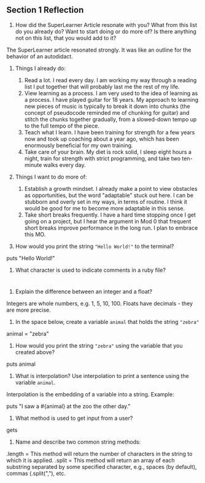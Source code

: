 ## Section 1 Reflection

1. How did the SuperLearner Article resonate with you? What from this list do you already do? Want to start doing or do more of? Is there anything not on this list, that you would add to it?

The SuperLearner article resonated strongly. It was like an outline for the behavior of an autodidact.

  1. Things I already do:
      1. Read a lot. I read every day. I am working my way through a reading list I put together that will probably last me the rest of my life.
      2. View learning as a process. I am very used to the idea of learning as a process. I have played guitar for 18 years. My approach to learning new pieces of music is typically to break it down into chunks (the concept of pseudocode reminded me of chunking for guitar) and stitch the chunks together gradually, from a slowed-down tempo up to the full tempo of the piece.
      3. Teach what I learn. I have been training for strength for a few years now and took up coaching about a year ago, which has been enormously beneficial for my own training.
      4. Take care of your brain. My diet is rock solid, I sleep eight hours a night, train for strength with strict programming, and take two ten-minute walks every day.   
  2. Things I want to do more of:
      1. Establish a growth mindset. I already make a point to view obstacles as opportunities, but the word "adaptable" stuck out here. I can be stubborn and overly set in my ways, in terms of routine. I think it would be good for me to become more adaptable in this sense.
      2. Take short breaks frequently. I have a hard time stopping once I get going on a project, but I hear the argument in Mod 0 that frequent short breaks improve performance in the long run. I plan to embrace this MO.

1. How would you print the string `"Hello World!"` to the terminal?

  puts "Hello World!"

1. What character is used to indicate comments in a ruby file?

  #

1. Explain the difference between an integer and a float?

  Integers are whole numbers, e.g. 1, 5, 10, 100. Floats have decimals - they are more precise.

1. In the space below, create a variable `animal` that holds the string `"zebra"`

  animal = "zebra"

1. How would you print the string `"zebra"` using the variable that you created above?

  puts animal

1. What is interpolation? Use interpolation to print a sentence using the variable `animal`.

  Interpolation is the embedding of a variable into a string. Example:

  puts "I saw a #{animal} at the zoo the other day."

1. What method is used to get input from a user?

  gets

1. Name and describe two common string methods:

  .length = This method will return the number of characters in the string to which it is applied.
  .split = This method will return an array of each substring separated by some specified character, e.g., spaces (by default), commas (.split(","), etc. 
